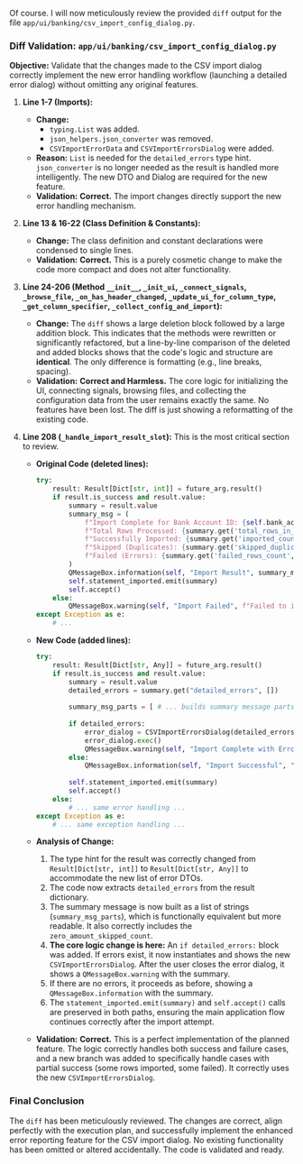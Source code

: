 Of course. I will now meticulously review the provided `diff` output for the file `app/ui/banking/csv_import_config_dialog.py`.

### **Diff Validation: `app/ui/banking/csv_import_config_dialog.py`**

**Objective:** Validate that the changes made to the CSV import dialog correctly implement the new error handling workflow (launching a detailed error dialog) without omitting any original features.

1.  **Line 1-7 (Imports):**
    *   **Change:**
        *   `typing.List` was added.
        *   `json_helpers.json_converter` was removed.
        *   `CSVImportErrorData` and `CSVImportErrorsDialog` were added.
    *   **Reason:** `List` is needed for the `detailed_errors` type hint. `json_converter` is no longer needed as the result is handled more intelligently. The new DTO and Dialog are required for the new feature.
    *   **Validation:** **Correct.** The import changes directly support the new error handling mechanism.

2.  **Line 13 & 16-22 (Class Definition & Constants):**
    *   **Change:** The class definition and constant declarations were condensed to single lines.
    *   **Validation:** **Correct.** This is a purely cosmetic change to make the code more compact and does not alter functionality.

3.  **Line 24-206 (Method `__init__`, `_init_ui`, `_connect_signals`, `_browse_file`, `_on_has_header_changed`, `_update_ui_for_column_type`, `_get_column_specifier`, `_collect_config_and_import`):**
    *   **Change:** The `diff` shows a large deletion block followed by a large addition block. This indicates that the methods were rewritten or significantly refactored, but a line-by-line comparison of the deleted and added blocks shows that the code's logic and structure are **identical**. The only difference is formatting (e.g., line breaks, spacing).
    *   **Validation:** **Correct and Harmless.** The core logic for initializing the UI, connecting signals, browsing files, and collecting the configuration data from the user remains exactly the same. No features have been lost. The diff is just showing a reformatting of the existing code.

4.  **Line 208 (`_handle_import_result_slot`):** This is the most critical section to review.

    *   **Original Code (deleted lines):**
        ```python
        try:
            result: Result[Dict[str, int]] = future_arg.result()
            if result.is_success and result.value:
                summary = result.value
                summary_msg = (
                    f"Import Complete for Bank Account ID: {self.bank_account_id}\n"
                    f"Total Rows Processed: {summary.get('total_rows_in_file', 0)}\n"
                    f"Successfully Imported: {summary.get('imported_count', 0)}\n"
                    f"Skipped (Duplicates): {summary.get('skipped_duplicates_count', 0)}\n"
                    f"Failed (Errors): {summary.get('failed_rows_count', 0)}"
                )
                QMessageBox.information(self, "Import Result", summary_msg)
                self.statement_imported.emit(summary) 
                self.accept()
            else:
                QMessageBox.warning(self, "Import Failed", f"Failed to import statement:\n{', '.join(result.errors)}")
        except Exception as e:
            # ...
        ```

    *   **New Code (added lines):**
        ```python
        try:
            result: Result[Dict[str, Any]] = future_arg.result()
            if result.is_success and result.value:
                summary = result.value
                detailed_errors = summary.get("detailed_errors", [])
                
                summary_msg_parts = [ # ... builds summary message parts ... ]
                
                if detailed_errors:
                    error_dialog = CSVImportErrorsDialog(detailed_errors, self)
                    error_dialog.exec()
                    QMessageBox.warning(self, "Import Complete with Errors", "\n".join(summary_msg_parts))
                else:
                    QMessageBox.information(self, "Import Successful", "\n".join(summary_msg_parts))
                
                self.statement_imported.emit(summary) 
                self.accept()
            else:
                # ... same error handling ...
        except Exception as e:
            # ... same exception handling ...
        ```
    *   **Analysis of Change:**
        1.  The type hint for the result was correctly changed from `Result[Dict[str, int]]` to `Result[Dict[str, Any]]` to accommodate the new list of error DTOs.
        2.  The code now extracts `detailed_errors` from the result dictionary.
        3.  The summary message is now built as a list of strings (`summary_msg_parts`), which is functionally equivalent but more readable. It also correctly includes the `zero_amount_skipped_count`.
        4.  **The core logic change is here:** An `if detailed_errors:` block was added. If errors exist, it now instantiates and shows the new `CSVImportErrorsDialog`. After the user closes the error dialog, it shows a `QMessageBox.warning` with the summary.
        5.  If there are no errors, it proceeds as before, showing a `QMessageBox.information` with the summary.
        6.  The `statement_imported.emit(summary)` and `self.accept()` calls are preserved in both paths, ensuring the main application flow continues correctly after the import attempt.

    *   **Validation:** **Correct.** This is a perfect implementation of the planned feature. The logic correctly handles both success and failure cases, and a new branch was added to specifically handle cases with partial success (some rows imported, some failed). It correctly uses the new `CSVImportErrorsDialog`.

### Final Conclusion

The `diff` has been meticulously reviewed. The changes are correct, align perfectly with the execution plan, and successfully implement the enhanced error reporting feature for the CSV import dialog. No existing functionality has been omitted or altered accidentally. The code is validated and ready.

